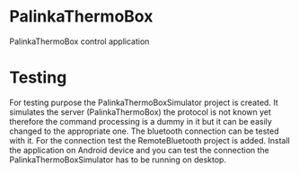 PalinkaThermoBox
================

PalinkaThermoBox control application

Testing
=======

For testing purpose the PalinkaThermoBoxSimulator project is created. It simulates the server (PalinkaThermoBox) the protocol is not known yet 
therefore the command processing is a dummy in it but it can be easily changed to the appropriate one. The bluetooth connection can be tested with it. 
For the connection test the RemoteBluetooth project is added. Install the application on Android device and you can test the connection the PalinkaThermoBoxSimulator has to be running on desktop.
